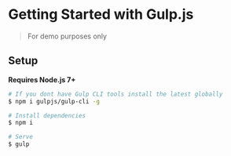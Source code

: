 # Getting Started with Gulp.js

> For demo purposes only

## Setup

**Requires Node.js 7+**

```bash
# If you dont have Gulp CLI tools install the latest globally
$ npm i gulpjs/gulp-cli -g

# Install dependencies
$ npm i

# Serve 
$ gulp
```
